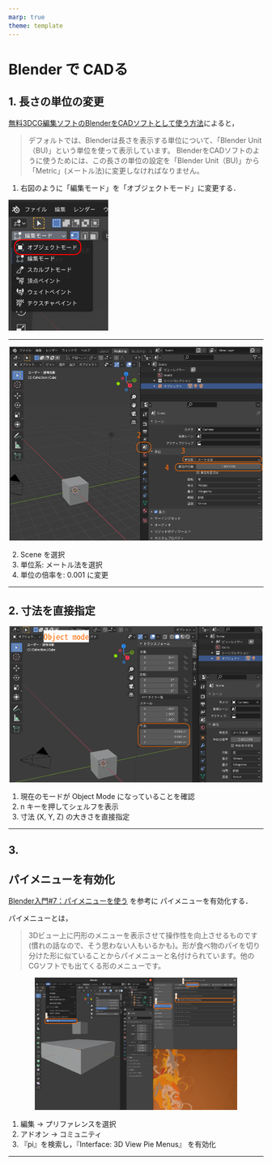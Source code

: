 ```yaml
---
marp: true
theme: template
---
```


# Blender で CADる

## 1. 長さの単位の変更

[無料3DCG編集ソフトのBlenderをCADソフトとして使う方法](https://yokalab.jp/blog/post/70)によると，
> デフォルトでは、Blenderは長さを表示する単位について、「Blender Unit（BU)」という単位を使って表示しています。
> BlenderをCADソフトのように使うためには、この長さの単位の設定を「Blender Unit（BU)」から「Metric」(メートル法)に変更しなければなりません。

1. 右図のように「編集モード」を「オブジェクトモード」に変更する．

![bg right 50%](https://raw.githubusercontent.com/rurusasu/Diary/master/%E7%94%BB%E5%83%8F/2021_0512/object_mode.png)

---

<div align="center">
<img src="https://raw.githubusercontent.com/rurusasu/Diary/master/%E7%94%BB%E5%83%8F/2021_0512/Metric_choice.png" width=500>
</div>

2.  Scene を選択
1. 単位系: メートル法を選択
1. 単位の倍率を: 0.001 に変更

---

## 2. 寸法を直接指定

<div align="center">
<img src="https://raw.githubusercontent.com/rurusasu/Diary/master/%E7%94%BB%E5%83%8F/2021_0512/scailing.png" width=500>
</div>

1. 現在のモードが Object Mode になっていることを確認
1. n キーを押してシェルフを表示
1. 寸法 (X, Y, Z) の大きさを直接指定

---

## 3.


## パイメニューを有効化

[Blender入門#7：パイメニューを使う](https://www.cgradproject.com/archives/1792/) を参考に パイメニューを有効化する．

パイメニューとは，
> 3Dビュー上に円形のメニューを表示させて操作性を向上させるものです(慣れの話なので、そう思わない人もいるかも)。形が食べ物のパイを切り分けた形に似ていることからパイメニューと名付けられています。他のCGソフトでも出てくる形のメニューです。

<div align="center">
<img src="https://raw.githubusercontent.com/rurusasu/Diary/master/%E7%94%BB%E5%83%8F/2021_0512/pi_menu.png" width=400>
</div>

1. 編集 -> プリファレンスを選択
1. アドオン -> コミュニティ
1. 『pi』を検索し，『Interface: 3D View Pie Menus』 を有効化

---